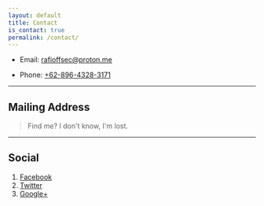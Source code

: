 ```yaml
---
layout: default
title: Contact
is_contact: true
permalink: /contact/
---
```


* Email: [rafioffsec@proton.me](mailto:rafioffsec@proton.me)

* Phone: [+62-896-4328-3171](tel:+62-896-4328-3171)

---

## Mailing Address

> Find me? I don't know, I'm lost.  

---

## Social

1. [Facebook](#)
2. [Twitter](#)
3. [Google+](#)

